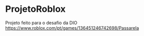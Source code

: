 # ProjetoRoblox
Projeto feito para o desafio da DIO
https://www.roblox.com/pt/games/136451246742698/Passarela
